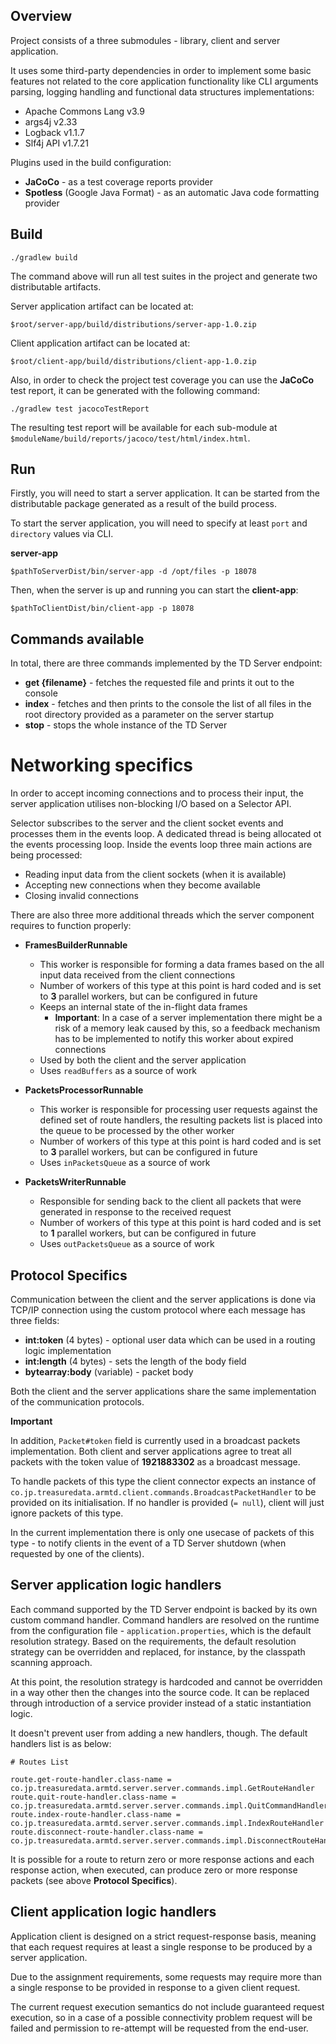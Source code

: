 ## Overview

Project consists of a three submodules - library, client and server application.

It uses some third-party dependencies in order to implement some basic features not related to the core application functionality
like CLI arguments parsing, logging handling and functional data structures implementations:

* Apache Commons Lang v3.9
* args4j v2.33
* Logback v1.1.7
* Slf4j API v1.7.21

Plugins used in the build configuration:

* **JaCoCo** - as a test coverage reports provider
* **Spotless** (Google Java Format) - as an automatic Java code formatting provider


## Build

```
./gradlew build
```

The command above will run all test suites in the project and generate two distributable artifacts.

Server application artifact can be located at:
```
$root/server-app/build/distributions/server-app-1.0.zip
```

Client  application artifact can be located at:
```
$root/client-app/build/distributions/client-app-1.0.zip
```


Also, in order to check the project test coverage you can use the **JaCoCo** test report, it can be generated with the following command:
```
./gradlew test jacocoTestReport
```

The resulting test report will be available for each sub-module at `$moduleName/build/reports/jacoco/test/html/index.html`.

## Run

Firstly, you will need to start a server application. It can be started from the distributable package generated as a result of the build process.

To start the server application, you will need to specify at least `port` and `directory` values via CLI.

**server-app**
```
$pathToServerDist/bin/server-app -d /opt/files -p 18078
```

Then, when the server is up and running you can start the **client-app**:
```
$pathToClientDist/bin/client-app -p 18078
```

## Commands available

In total, there are three commands implemented by the TD Server endpoint:

* **get {filename}** - fetches the requested file and prints it out to the console
* **index** - fetches and then prints to the console the list of all files in the root directory provided as a parameter on the server startup
* **stop** - stops the whole instance of the TD Server

# Networking specifics

In order to accept incoming connections and to process their input, the server application utilises non-blocking I/O based on a  Selector API.

Selector subscribes to the server and the client socket events and processes them in the events loop. A dedicated thread is  being allocated ot the events processing loop. Inside the events loop three main actions are being processed:

* Reading input data from the client sockets (when it is available)
* Accepting new connections when they become available
* Closing invalid connections

There are also three more additional threads which the server component requires to function properly:

* **FramesBuilderRunnable**
	* This worker is responsible for forming a data frames based on the all input data received from the client connections
	* Number of workers of this type at this point is hard coded and is set to **3** parallel workers, but can be configured in future
	* Keeps an internal state of the in-flight data frames
		* **Important**: In a case of a server implementation there might be a risk of a memory leak caused by this, so a feedback mechanism has to be implemented to notify this worker about expired connections
	* Used by both the client and the server application
	* Uses `readBuffers` as a source of work

* **PacketsProcessorRunnable**
	* This worker is responsible for processing user requests against the defined set of  route handlers, the resulting packets list is placed into the queue to be processed by the other worker
	* Number of workers of this type at this point is hard coded and is set to **3** parallel workers, but can be configured in future
	* Uses `inPacketsQueue` as a source of work

*  **PacketsWriterRunnable**
	* Responsible for sending back to the client all packets that were generated in response to the received request
	* Number of workers of this type at this point is hard coded and is set to **1** parallel workers, but can be configured in future
	* Uses `outPacketsQueue` as a source of work

## Protocol Specifics

Communication between the client and the server applications is done via TCP/IP connection using the custom protocol where each message has three fields:

* **int:token** (4 bytes) - optional user data which can be used in a routing logic implementation
* **int:length** (4 bytes) - sets the length of the body field
* **bytearray:body** (variable) - packet body

Both the client and the server applications share the same implementation of the communication protocols.

**Important**

In addition, `Packet#token` field is currently used in a broadcast packets implementation. Both client and server applications  agree to treat all packets with the token value of **1921883302** as a broadcast message.

To handle packets of this type the client connector expects an instance of `co.jp.treasuredata.armtd.client.commands.BroadcastPacketHandler`
to be provided on its initialisation. If no handler is provided (`= null`), client will just ignore packets of this type.

In the current implementation there is only one usecase of packets of this type - to notify clients in the event of a TD Server shutdown (when requested by one of the clients).

## Server application logic handlers

Each command supported by the TD Server endpoint is backed by its own custom command handler. Command handlers are resolved on the runtime from the configuration file - `application.properties`, which
is the default resolution strategy. Based on the requirements, the default resolution strategy can be overridden and replaced, for instance, by the classpath scanning approach.

At this point, the resolution strategy is hardcoded and cannot be overridden in a way other then the changes into the source code. It can be replaced through introduction of a service provider instead of a static instantiation logic.

It doesn't prevent user from adding a new handlers, though. The default handlers list is as below:
```
# Routes List

route.get-route-handler.class-name = co.jp.treasuredata.armtd.server.server.commands.impl.GetRouteHandler
route.quit-route-handler.class-name = co.jp.treasuredata.armtd.server.server.commands.impl.QuitCommandHandler
route.index-route-handler.class-name = co.jp.treasuredata.armtd.server.server.commands.impl.IndexRouteHandler
route.disconnect-route-handler.class-name = co.jp.treasuredata.armtd.server.server.commands.impl.DisconnectRouteHandler
```

It is possible for a route to return zero or more response actions and each response action, when executed, can produce zero or more response packets (see above **Protocol Specifics**).


## Client application logic handlers

Application client is designed on a strict request-response basis, meaning that each request requires at least a single response
to be produced by a server application.

Due to the assignment requirements, some requests may require more than a single response to be provided in response to a given client request.

The current request execution semantics do not include guaranteed request execution, so in a case of a possible connectivity problem
request will be failed and permission to re-attempt will be requested from the end-user.